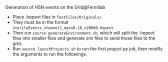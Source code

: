 Generation of HSN events on the Grid@Fermilab

* Place .hepevt files in `TextFiles/Originals/`.
* They must be in the format `sterileEvents_channel1_mass0.16_n20000.hepevt`.
* Then run `source generateEnvironment.sh`, which will split the .hepevt files into smaller files and generate xml files to send those files to the grid.
* Run `source launchProjects.sh` to run the first _project.py_ job, then modify the arguments to run the followings.
